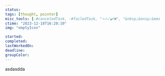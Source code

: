 ```yaml
---
status: 
tags: [thought, pointer]
misc_tools: [-#canceledTask, -#failedTask, "⭐🔥✓✔️❌", "&nbsp;&ensp;&emsp;"]
ctime: "2023-12-18T16:28:10"
img: "emptyIcon"

started: 
completed: 
lastWorkedOn: 
deadline: 
groupColor: 
---
```

asdasdda